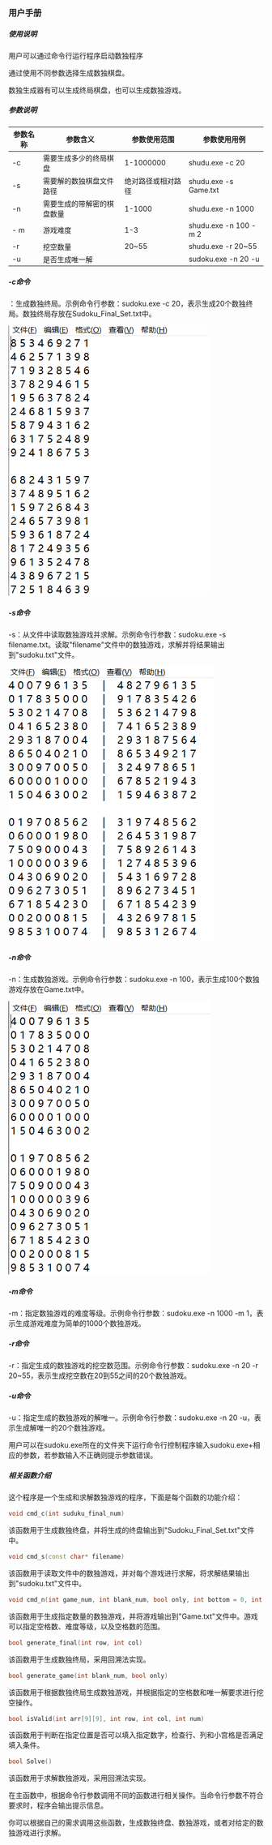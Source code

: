### 用户手册

##### 使用说明

用户可以通过命令行运行程序启动数独程序

通过使用不同参数选择生成数独棋盘。

数独生成器有可以生成终局棋盘，也可以生成数独游戏。




##### 参数说明

| 参数名称 | 参数含义                   | 参数使用范围 | 参数使用用例                                                | 
| -------- | -------------------------- | ------------ | ----------------------------------------------------------- | 
| -c       | 需要生成多少的终局棋盘     | 1-1000000    | shudu.exe -c 20                                          |
| -s       | 需要解的数独棋盘文件路径                   |绝对路径或相对路径              | shudu.exe -s Game.txt                                                | 单一参数即可                                       |
| -n       | 需要生成的带解密的棋盘数量 | 1-1000       | shudu.exe -n 1000          | 其中-m -r 和-u是可选参数，如果缺省则使用默认值 |
| - m      | 游戏难度                   | 1-3          | shudu.exe -n 100 -m 2                                       | 
| -r       | 挖空数量                   | 20~55        | shudu.exe -r 20~55                                          |
| -u       | 是否生成唯一解             |              |sudoku.exe -n 20 -u                                                             |


##### -c命令

：生成数独终局。示例命令行参数：sudoku.exe -c 20，表示生成20个数独终局。数独终局存放在Sudoku_Final_Set.txt中。

![](./Sudoku_Final_Set.png)

##### -s命令

-s：从文件中读取数独游戏并求解。示例命令行参数：sudoku.exe -s filename.txt。读取"filename"文件中的数独游戏，求解并将结果输出到"sudoku.txt"文件。

![](./sudoku_txt.png)

##### -n命令
-n：生成数独游戏。示例命令行参数：sudoku.exe -n 100，表示生成100个数独游戏存放在Game.txt中。

![](./Game.png)

##### -m命令
-m：指定数独游戏的难度等级。示例命令行参数：sudoku.exe -n 1000 -m 1，表示生成游戏难度为简单的1000个数独游戏。

##### -r命令
-r：指定生成的数独游戏的挖空数范围。示例命令行参数：sudoku.exe -n 20 -r 20~55，表示生成挖空数在20到55之间的20个数独游戏。

##### -u命令
-u：指定生成的数独游戏的解唯一。示例命令行参数：sudoku.exe -n 20 -u，表示生成解唯一的20个数独游戏。


用户可以在sudoku.exe所在的文件夹下运行命令行控制程序输入sudoku.exe+相应的参数，若参数输入不正确则提示参数错误。


##### 相关函数介绍
这个程序是一个生成和求解数独游戏的程序，下面是每个函数的功能介绍：

```cpp
void cmd_c(int suduku_final_num)
```
该函数用于生成数独终盘，并将生成的终盘输出到"Sudoku_Final_Set.txt"文件中。

```cpp
void cmd_s(const char* filename)
```
该函数用于读取文件中的数独游戏，并对每个游戏进行求解，将求解结果输出到"sudoku.txt"文件中。

```cpp
void cmd_n(int game_num, int blank_num, bool only, int bottom = 0, int top = 0)
```
该函数用于生成指定数量的数独游戏，并将游戏输出到"Game.txt"文件中。游戏可以指定空格数、难度等级，以及空格数的范围。

```cpp
bool generate_final(int row, int col)
```
该函数用于生成数独终局，采用回溯法实现。

```cpp
bool generate_game(int blank_num, bool only)
```
该函数用于根据数独终局生成数独游戏，并根据指定的空格数和唯一解要求进行挖空操作。

```cpp
bool isValid(int arr[9][9], int row, int col, int num)
```
该函数用于判断在指定位置是否可以填入指定数字，检查行、列和小宫格是否满足填入条件。

```cpp
bool Solve()
```
该函数用于求解数独游戏，采用回溯法实现。

在主函数中，根据命令行参数调用不同的函数进行相关操作。当命令行参数不符合要求时，程序会输出提示信息。

你可以根据自己的需求调用这些函数，生成数独终盘、数独游戏，或者对给定的数独游戏进行求解。




